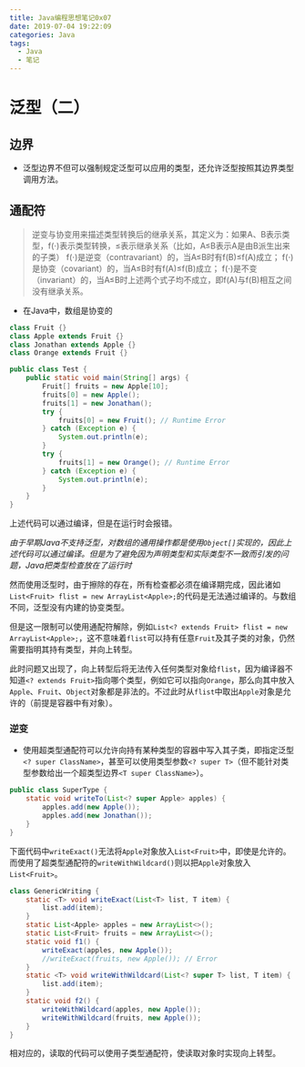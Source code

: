 ```yaml
---
title: Java编程思想笔记0x07
date: 2019-07-04 19:22:09
categories: Java
tags:
  - Java
  - 笔记
---
```


# 泛型（二）

## 边界

- 泛型边界不但可以强制规定泛型可以应用的类型，还允许泛型按照其边界类型调用方法。

## 通配符

> 逆变与协变用来描述类型转换后的继承关系，其定义为：如果A、B表示类型，f(⋅)表示类型转换，≤表示继承关系（比如，A≤B表示A是由B派生出来的子类）
> f(⋅)是逆变（contravariant）的，当A≤B时有f(B)≤f(A)成立；
> f(⋅)是协变（covariant）的，当A≤B时有f(A)≤f(B)成立；
> f(⋅)是不变（invariant）的，当A≤B时上述两个式子均不成立，即f(A)与f(B)相互之间没有继承关系。

- 在Java中，数组是协变的

```java
class Fruit {}
class Apple extends Fruit {}
class Jonathan extends Apple {}
class Orange extends Fruit {}

public class Test {
    public static void main(String[] args) {
        Fruit[] fruits = new Apple[10];
        fruits[0] = new Apple();
        fruits[1] = new Jonathan();
        try {
            fruits[0] = new Fruit(); // Runtime Error
        } catch (Exception e) {
            System.out.println(e);
        }
        try {
            fruits[1] = new Orange(); // Runtime Error
        } catch (Exception e) {
            System.out.println(e);
        }
    }
}
```

上述代码可以通过编译，但是在运行时会报错。

*由于早期Java不支持泛型，对数组的通用操作都是使用`Object[]`实现的，因此上述代码可以通过编译。但是为了避免因为声明类型和实际类型不一致而引发的问题，Java把类型检查放在了运行时*

然而使用泛型时，由于擦除的存在，所有检查都必须在编译期完成，因此诸如`List<Fruit> flist = new ArrayList<Apple>;`的代码是无法通过编译的。与数组不同，泛型没有内建的协变类型。

但是这一限制可以使用通配符解除，例如`List<? extends Fruit> flist = new ArrayList<Apple>;`，这不意味着`flist`可以持有任意`Fruit`及其子类的对象，仍然需要指明其持有类型，并向上转型。

此时问题又出现了，向上转型后将无法传入任何类型对象给`flist`，因为编译器不知道`<? extends Fruit>`指向哪个类型，例如它可以指向`Orange`，那么向其中放入`Apple`、`Fruit`、`Object`对象都是非法的。不过此时从`flist`中取出`Apple`对象是允许的（前提是容器中有对象）。

### 逆变

- 使用超类型通配符可以允许向持有某种类型的容器中写入其子类，即指定泛型`<? super ClassName>`，甚至可以使用类型参数`<? super T>`（但不能针对类型参数给出一个超类型边界`<T super ClassName>`）。

```java
public class SuperType {
    static void writeTo(List<? super Apple> apples) {
        apples.add(new Apple());
        apples.add(new Jonathan());
    }
}
```

下面代码中`writeExact()`无法将`Apple`对象放入`List<Fruit>`中，即使是允许的。而使用了超类型通配符的`writeWithWildcard()`则以把`Apple`对象放入`List<Fruit>`。

```java
class GenericWriting {
    static <T> void writeExact(List<T> list, T item) {
        list.add(item);
    }
    static List<Apple> apples = new ArrayList<>();
    static List<Fruit> fruits = new ArrayList<>();
    static void f1() {
        writeExact(apples, new Apple());
        //writeExact(fruits, new Apple()); // Error
    }
    static <T> void writeWithWildcard(List<? super T> list, T item) {
        list.add(item);
    }
    static void f2() {
        writeWithWildcard(apples, new Apple());
        writeWithWildcard(fruits, new Apple());
    }
}
```

相对应的，读取的代码可以使用子类型通配符，使读取对象时实现向上转型。